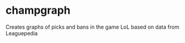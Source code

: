champgraph
==========

Creates graphs of picks and bans in the game LoL based on data from Leaguepedia